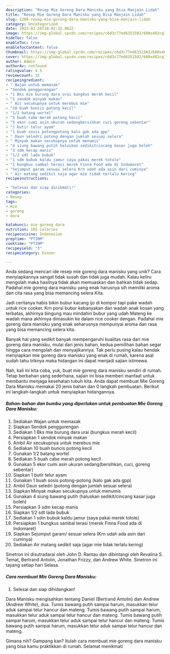 ```yaml
---
description: "Resep Mie Goreng Dara Manisku yang Bisa Manjain Lidah"
title: "Resep Mie Goreng Dara Manisku yang Bisa Manjain Lidah"
slug: 1208-resep-mie-goreng-dara-manisku-yang-bisa-manjain-lidah
category: Uncategorized
date: 2023-02-26T18:02:32.862Z
image: https://img-global.cpcdn.com/recipes/c6d3c77ed6351502/680x482cq70/mie-goreng-dara-manisku-foto-resep-utama.jpg
hideToc: false
enableToc: true
enableTocContent: false
thumbnail: https://img-global.cpcdn.com/recipes/c6d3c77ed6351502/680x482cq70/mie-goreng-dara-manisku-foto-resep-utama.jpg
cover: https://img-global.cpcdn.com/recipes/c6d3c77ed6351502/680x482cq70/mie-goreng-dara-manisku-foto-resep-utama.jpg
author: Admin
authorAv: notfound
ratingvalue: 4.5
reviewcount: 15
recipeingredient:
- " Wajan untuk memasak"
- "Sendok penggorengan"
- "1 Bks mie burung dara urai bungkus merah kecil"
- "1 sendok minyak makan"
- " Air secukupnya untuk merebus mie"
- "10 buah buncis potong kecil"
- "1/2 batang wortel"
- "5 buah cabe merah potong kecil"
- "5 ekor cumi asin ukuran sedangbersihkan cuci goreng sebentar"
- "1 butir telur ayam"
- "1 buah sosis potongpotong kalo gak ada gpp"
- " Daun seledri potong dengan jumlah sesuai selera"
- " Minyak makan secukupnya untuk menumis"
- "4 siung bawang putih haluskan sedikitcincang kasar juga boleh"
- "3 sdm kecap manis"
- "1/2 sdt lada bubuk"
- "1 sdm bubuk kaldu jamur saya pakai merek totole"
- "1 bungkus sambal terasi merek Finna Food ada di Indomaret"
- "Sejumput garam sesuai selera Krn udah ada asin dari cuminya"
- " Air matang sedikit saja agar mie tidak terlalu kering"
recipeinstructions:

- "Selesai dan siap dinikmati!"
categories:
- Resep
tags:
- mie
- goreng
- dara

katakunci: mie goreng dara 
nutrition: 165 calories
recipecuisine: Indonesian
preptime: "PT30M"
cooktime: "PT39M"
recipeyield: "3"
recipecategory: Dinner

---
```





Anda sedang mencari ide resep mie goreng dara manisku yang unik? Cara menyiapkannya sangat tidak susah dan tidak juga mudah. Kalau keliru mengolah maka hasilnya tidak akan memuaskan dan bahkan tidak sedap. Padahal mie goreng dara manisku yang enak harusnya sih memiliki aroma dan cita rasa yang bisa memancing selera Kita.





Jadi ceritanya habis bikin bubur kacang ijo di kompor tapi pake wadah untuk rice cooker. Krn porsi bubur kebanyakan dan wadah anak kosan yang terbatas, akhirnya bingung mau mindahin bubur yang udah Mateng ke wadah mana akhirnya dimasukin ke dalam rice cooker dengan. Padahal mie goreng dara manisku yang enak seharusnya mempunyai aroma dan rasa yang bisa memancing selera kita.

Banyak hal yang sedikit banyak mempengaruhi kualitas rasa dari mie goreng dara manisku, mulai dari jenis bahan, kedua pemilihan bahan segar hingga cara mengolah dan menyajikannya. Tak perlu pusing kalau hendak menyiapkan mie goreng dara manisku yang enak di rumah, karena asal sudah tahu triknya maka hidangan ini dapat menjadi sajian istimewa.






Nah, kali ini kita coba, yuk, buat mie goreng dara manisku sendiri di rumah. Tetap berbahan yang sederhana, sajian ini bisa memberi manfaat untuk membantu menjaga kesehatan tubuh kita. Anda dapat membuat Mie Goreng Dara Manisku memakai 20 jenis bahan dan 0 langkah pembuatan. Berikut ini langkah-langkah untuk menyiapkan hidangannya.

<!--inarticleads1-->

##### Bahan-bahan dan bumbu yang diperlukan untuk pembuatan Mie Goreng Dara Manisku:

1. Sediakan  Wajan untuk memasak
1. Siapkan Sendok penggorengan
1. Sediakan 1 Bks mie burung dara urai (bungkus merah kecil)
1. Persiapkan 1 sendok minyak makan
1. Ambil  Air secukupnya untuk merebus mie
1. Sediakan 10 buah buncis potong kecil
1. Gunakan 1/2 batang wortel
1. Sediakan 5 buah cabe merah potong kecil
1. Gunakan 5 ekor cumi asin ukuran sedang(bersihkan, cuci, goreng sebentar)
1. Siapkan 1 butir telur ayam
1. Gunakan 1 buah sosis potong-potong (kalo gak ada gpp)
1. Ambil  Daun seledri (potong dengan jumlah sesuai selera)
1. Siapkan  Minyak makan secukupnya untuk menumis
1. Gunakan 4 siung bawang putih (haluskan sedikit/cincang kasar juga boleh)
1. Persiapkan 3 sdm kecap manis
1. Siapkan 1/2 sdt lada bubuk
1. Sediakan 1 sdm bubuk kaldu jamur (saya pakai merek totole)
1. Persiapkan 1 bungkus sambal terasi (merek Finna Food ada di Indomaret)
1. Siapkan Sejumput garam/ sesuai selera (Krn udah ada asin dari cuminya)
1. Sediakan  Air matang sedikit saja (agar mie tidak terlalu kering)


Sinetron ini disutradarai oleh John D. Rantau dan dibintangi oleh Revalina S. Temat, Bertrand Antolin, Jonathan Frizzy, dan Andrew White. Sinetron ini tayang setiap hari Selasa. 

<!--inarticleads2-->

##### Cara membuat Mie Goreng Dara Manisku:


1. Selesai dan siap dihidangkan!

Dara Manisku mengisahkan tentang Daniel (Bertrand Antolin) dan Andrew (Andrew White), dua. Tumis bawang putih sampai harum, masukkan telur aduk sampai telur hancur dan mateng. Tumis bawang putih sampai harum, masukkan telur aduk sampai telur hancur dan mateng. Tumis bawang putih sampai harum, masukkan telur aduk sampai telur hancur dan mateng. Tumis bawang putih sampai harum, masukkan telur aduk sampai telur hancur dan mateng. 

Gimana nih? Gampang kan? Itulah cara membuat mie goreng dara manisku yang bisa kamu praktikkan di rumah. Selamat menikmati
